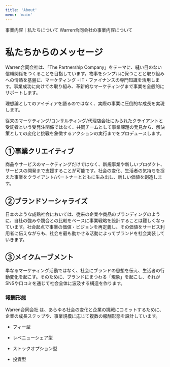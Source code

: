 ```yaml
---
title: 'About'
menu: 'main'
---
```


事業内容｜私たちについて
Warren合同会社の事業内容について

# 私たちからのメッセージ
Warren合同会社は、「The Partnership Company」をテーマに、縫い目のない信頼関係をつくることを目指しています。物事をシンプルに保つことと取り組みへの情熱を基盤に、マーケティング・IT・ファイナンスの専門知識を活用します。事業成功に向けての取り組み、革新的なマーケティングまで事業を全般的にサポートします。

理想論としてのアイディアを語るのではなく、実際の事業に圧倒的な成長を実現します。

従来のマーケティング/コンサルティング/代理店会社にみられたクライアントと受託者という受発注関係ではなく、共同チームとして事業課題の発見から、解決策としての変化と挑戦を象徴するアクションの実行までをプロデュースします。

## ①事業クリエイティブ
商品やサービスのマーケティングだけではなく、新規事業や新しいプロダクト、サービスの開発まで支援することが可能です。社会の変化、生活者の気持ちを捉えた事業をクライアント/パートナーとともに生み出し、新しい価値を創造します。

## ②ブランドソーシャライズ
日本のような成熟社会においては、従来の企業や商品のブランディングのように、自社の強みや競合との比較をベースに事業戦略を設計することは難しくなっています。社会起点で事業の価値・ビジョンを再定義し、その価値をサービス利用者に伝えながらも、社会を最も動かせる活動によってブランドを社会実装していきます。

## ③メイクムーブメント
単なるマーケティング活動ではなく、社会にブランドの思想を伝え、生活者の行動変化を起こす。そのために、ブランドにまつわる「現象」を起こし、それがSNSや口コミを通じて社会全体に波及する構造を作ります。

### 報酬形態
Warren合同会社 は、あらゆる社会の変化と企業の挑戦にコミットするために、
企業の成長ステップや、事業規模に応じて複数の報酬形態を設計しています。

- フィー型

- レベニューシェア型

- ストックオプション型

- 投資型
